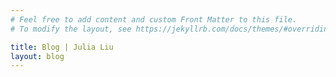 ```yaml
---
# Feel free to add content and custom Front Matter to this file.
# To modify the layout, see https://jekyllrb.com/docs/themes/#overriding-theme-defaults

title: Blog | Julia Liu
layout: blog
---
```

